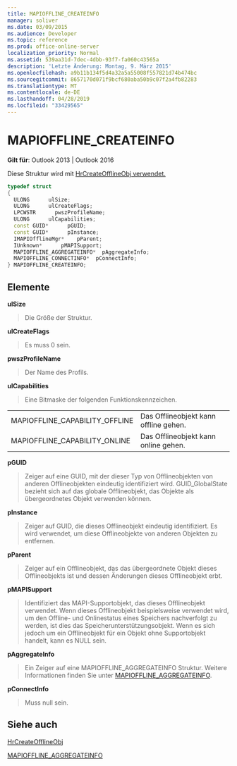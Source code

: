 ```yaml
---
title: MAPIOFFLINE_CREATEINFO
manager: soliver
ms.date: 03/09/2015
ms.audience: Developer
ms.topic: reference
ms.prod: office-online-server
localization_priority: Normal
ms.assetid: 539aa31d-7dec-4dbb-93f7-fa060c43565a
description: 'Letzte Änderung: Montag, 9. März 2015'
ms.openlocfilehash: a9b11b134f5d4a32a5a55008f557821d74b474bc
ms.sourcegitcommit: 8657170d071f9bcf680aba50b9c07f2a4fb82283
ms.translationtype: MT
ms.contentlocale: de-DE
ms.lasthandoff: 04/28/2019
ms.locfileid: "33429565"
---
```

# <a name="mapioffline_createinfo"></a>MAPIOFFLINE_CREATEINFO

  
  
**Gilt für**: Outlook 2013 | Outlook 2016 
  
Diese Struktur wird mit [HrCreateOfflineObj verwendet.](hrcreateofflineobj.md)
  
```cpp
typedef struct
{
  ULONG      ulSize;
  ULONG      ulCreateFlags;
  LPCWSTR      pwszProfileName;
  ULONG      ulCapabilities;
  const GUID*      pGUID;
  const GUID*      pInstance;
  IMAPIOfflineMgr*    pParent;
  IUnknown*      pMAPISupport;
  MAPIOFFLINE_AGGREGATEINFO*  pAggregateInfo;
  MAPIOFFLINE_CONNECTINFO*  pConnectInfo;
} MAPIOFFLINE_CREATEINFO;
```

## <a name="members"></a>Elemente

 **ulSize**
  
> Die Größe der Struktur.
    
 **ulCreateFlags**
  
> Es muss 0 sein.
    
 **pwszProfileName**
  
> Der Name des Profils.
    
 **ulCapabilities**
  
> Eine Bitmaske der folgenden Funktionskennzeichen.
    
|||
|:-----|:-----|
|MAPIOFFLINE_CAPABILITY_OFFLINE  <br/> |Das Offlineobjekt kann offline gehen.  <br/> |
|MAPIOFFLINE_CAPABILITY_ONLINE  <br/> |Das Offlineobjekt kann online gehen.  <br/> |
   
 **pGUID**
  
> Zeiger auf eine GUID, mit der dieser Typ von Offlineobjekten von anderen Offlineobjekten eindeutig identifiziert wird. GUID_GlobalState bezieht sich auf das globale Offlineobjekt, das Objekte als übergeordnetes Objekt verwenden können.
    
 **pInstance**
  
> Zeiger auf GUID, die dieses Offlineobjekt eindeutig identifiziert. Es wird verwendet, um diese Offlineobjekte von anderen Objekten zu entfernen.
    
 **pParent**
  
> Zeiger auf ein Offlineobjekt, das das übergeordnete Objekt dieses Offlineobjekts ist und dessen Änderungen dieses Offlineobjekt erbt.
    
 **pMAPISupport**
  
>  Identifiziert das MAPI-Supportobjekt, das dieses Offlineobjekt verwendet. Wenn dieses Offlineobjekt beispielsweise verwendet wird, um den Offline- und Onlinestatus eines Speichers nachverfolgt zu werden, ist dies das Speicherunterstützungsobjekt. Wenn es sich jedoch um ein Offlineobjekt für ein Objekt ohne Supportobjekt handelt, kann es NULL sein. 
    
 **pAggregateInfo**
  
> Ein Zeiger auf eine MAPIOFFLINE_AGGREGATEINFO Struktur. Weitere Informationen finden Sie unter [MAPIOFFLINE_AGGREGATEINFO](mapioffline_aggregateinfo.md).
    
 **pConnectInfo**
  
> Muss null sein.
    
## <a name="see-also"></a>Siehe auch



[HrCreateOfflineObj](hrcreateofflineobj.md)
  
[MAPIOFFLINE_AGGREGATEINFO](mapioffline_aggregateinfo.md)

